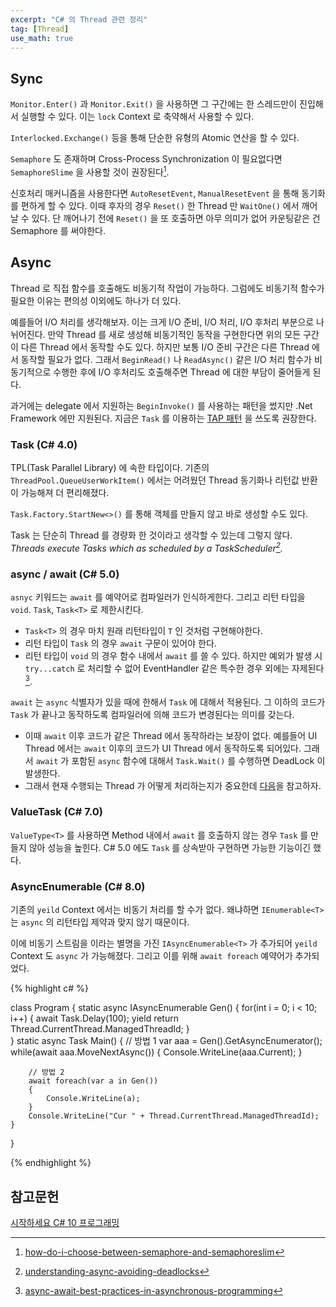 ```yaml
---
excerpt: "C# 의 Thread 관련 정리"
tag: [Thread]
use_math: true
---
```


## Sync

```Monitor.Enter()``` 과 ```Monitor.Exit()```  을 사용하면 그 구간에는 한 스레드만이 진입해서 실행할 수 있다. 이는 ```lock``` Context 로 축약해서 사용할 수 있다.

```Interlocked.Exchange()``` 등을 통해 단순한 유형의 Atomic 연산을 할 수 있다.

```Semaphore``` 도 존재하며 Cross-Process Synchronization 이 필요없다면 ```SemaphoreSlime``` 을 사용할 것이 권장된다[^SO_Semaphore1].  

신호처리 매커니즘을 사용한다면 ```AutoResetEvent```, ```ManualResetEvent``` 을 통해 동기화를 편하게 할 수 있다. 이때 후자의 경우 ```Reset()``` 한 Thread 만 ```WaitOne()``` 에서 깨어날 수 있다. 단 깨어나기 전에 ```Reset()``` 을 또 호출하면 아무 의미가 없어 카운팅같은 건 Semaphore 를 써야한다. 


## Async 

Thread 로 직접 함수를 호출해도 비동기적 작업이 가능하다. 그럼에도 비동기적 함수가 필요한 이유는 편의성 이외에도 하나가 더 있다. 

예를들어 I/O 처리를 생각해보자. 이는 크게 I/O 준비, I/O 처리, I/O 후처리 부분으로 나뉘어진다. 만약 Thread 를 새로 생성해 비동기적인 동작을 구현한다면 위의 모든 구간이 다른 Thread 에서 동작할 수도 있다. 하지만 보통 I/O 준비 구간은 다른 Thread 에서 동작할 필요가 없다. 그래서 ```BeginRead()``` 나 ```ReadAsync()``` 같은 I/O 처리 함수가 비동기적으로 수행한 후에 I/O 후처리도 호출해주면 Thread 에 대한 부담이 줄어들게 된다.

과거에는 delegate 에서 지원하는 ```BeginInvoke()``` 를 사용하는 패턴을 썼지만 .Net Framework 에만 지원된다. 지금은 ```Task``` 를 이용하는 [TAP 패턴](https://learn.microsoft.com/ko-kr/dotnet/standard/asynchronous-programming-patterns/task-based-asynchronous-pattern-tap) 을 쓰도록 권장한다. 


### Task (C# 4.0)

TPL(Task Parallel Library) 에 속한 타입이다. 기존의 ```ThreadPool.QueueUserWorkItem()``` 에서는 어려웠던 Thread 동기화나 리턴값 반환이 가능해져 더 편리해졌다.

```Task.Factory.StartNew<>()``` 를 통해 객체를 만들지 않고 바로 생성할 수도 있다.

Task 는 단순히 Thread 를 경량화 한 것이라고 생각할 수 있는데 그렇지 않다. _Threads execute Tasks which as scheduled by a TaskScheduler[^understanding-async-avoiding-deadlocks]._ 


### async / await (C# 5.0)

```asnyc``` 키워드는 ```await``` 를 예약어로 컴파일러가 인식하게한다. 그리고 리턴 타입을 ```void```. ```Task```, ```Task<T>``` 로 제한시킨다. 
+ ```Task<T>``` 의 경우 마치 원래 리턴타입이 ```T``` 인 것처럼 구현해야한다.
+ 리턴 타입이 ```Task``` 의 경우 ```await``` 구문이 있어야 한다.
+ 리턴 타입이 ```void``` 의 경우 함수 내에서 ```await``` 를 쓸 수 있다. 하지만 예외가 발생 시 ```try...catch``` 로 처리할 수 없어 EventHandler 같은 특수한 경우 외에는 자제된다[^MSDN1].

```await``` 는 ```async``` 식별자가 있을 때에 한해서 ```Task``` 에 대해서 적용된다. 그 이하의 코드가 ```Task``` 가 끝나고 동작하도록 컴파일러에 의해 코드가 변경된다는 의미를 갖는다.
+ 이때 ```await``` 이후 코드가 같은 Thread 에서 동작하라는 보장이 없다. 예를들어 UI Thread 에서는 ```await``` 이후의 코드가 UI Thread 에서 동작하도록 되어있다. 그래서 ```await``` 가 포함된 ```async``` 함수에 대해서 ```Task.Wait()``` 를 수행하면 DeadLock 이 발생한다.
+ 그래서 현재 수행되는 Thread 가 어떻게 처리하는지가 중요한데 [다음](#fn:understanding-async-avoiding-deadlocks)을 참고하자.


### ValueTask (C# 7.0)

```ValueType<T>``` 를 사용하면 Method 내에서 ```await``` 를 호출하지 않는 경우 ```Task``` 를 만들지 않아 성능을 높힌다. C# 5.0 에도 ```Task``` 를 상속받아 구현하면 가능한 기능이긴 했다.


### AsyncEnumerable (C# 8.0)

기존의 ```yeild``` Context 에서는 비동기 처리를 할 수가 없다. 왜냐하면 ```IEnumerable<T>``` 는 ```async``` 의 리턴타입 제약과 맞지 않기 때문이다.

이에 비동기 스트림을 이라는 별명을 가진 ```IAsyncEnumerable<T>``` 가 추가되어 ```yeild``` Context 도 ```async``` 가 가능해졌다. 그리고 이를 위해 ```await foreach``` 예약어가 추가되었다.

{% highlight c# %}

class Program
{
    static async IAsyncEnumerable<int> Gen()
    {
        for(int i = 0; i < 10; i++)
        {
            await Task.Delay(100);
            yield return Thread.CurrentThread.ManagedThreadId;
        }     
    }
    static async Task Main()
    {
        // 방법 1
        var aaa = Gen().GetAsyncEnumerator();
        while(await aaa.MoveNextAsync())
        {
            Console.WriteLine(aaa.Current);
        }

        // 방법 2
        await foreach(var a in Gen())
        { 
            Console.WriteLine(a);            
        }
        Console.WriteLine("Cur " + Thread.CurrentThread.ManagedThreadId);
    }
}

{% endhighlight %}



## 참고문헌

[시작하세요 C# 10 프로그래밍]((https://www.aladin.co.kr/shop/wproduct.aspx?ItemId=303298623))

[^MSDN1]: [async-await-best-practices-in-asynchronous-programming](https://learn.microsoft.com/en-us/archive/msdn-magazine/2013/march/async-await-best-practices-in-asynchronous-programming)

[^understanding-async-avoiding-deadlocks]: [understanding-async-avoiding-deadlocks](https://medium.com/rubrikkgroup/understanding-async-avoiding-deadlocks-e41f8f2c6f5d)


[^SO_Semaphore1]: [how-do-i-choose-between-semaphore-and-semaphoreslim](https://stackoverflow.com/questions/4154480/how-do-i-choose-between-semaphore-and-semaphoreslim)